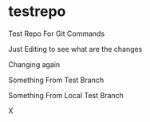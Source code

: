# testrepo
Test Repo For Git Commands

Just Editing to see what are the changes

Changing again

Something From Test Branch

Something From Local Test Branch

X